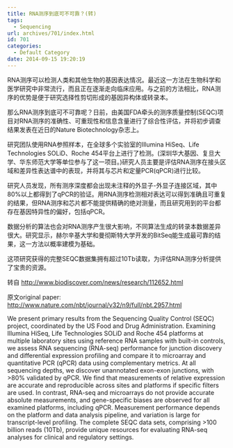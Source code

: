 ```yaml
---
title: RNA测序到底可不可靠？(转)
tags:
  - Sequencing
url: archives/701/index.html
id: 701
categories:
  - Default Category
date: 2014-09-15 19:20:19
---
```


RNA测序可以检测人类和其他生物的基因表达情况。最近这一方法在生物科学和医学研究中非常流行，而且正在逐渐走向临床应用。与之前的方法相比，RNA测序的优势是便于研究选择性剪切形成的基因异构体或转录本。

那么RNA测序到底可不可靠呢？日前，由美国FDA牵头的测序质量控制(SEQC)项目对RNA测序的准确性、可重现性和信息含量进行了综合性评估，并将初步调查结果发表在近日的Nature Biotechnology杂志上。

研究团队使用RNA参照样本，在全球多个实验室的Illumina HiSeq、Life Technologies SOLiD、Roche 454平台上进行了检测。(深圳华大基因、复旦大学、华东师范大学等单位参与了这一项目。)研究人员主要是评估RNA测序在接头区域和差异性表达谱中的表现，并将其与芯片和定量PCR(qPCR)进行比较。

研究人员发现，所有测序深度都会出现未注释的外显子-外显子连接区域，其中80%以上都得到了qPCR的验证。用RNA测序检测相对表达可以得到准确且可重复的结果，但RNA测序和芯片都不能提供精确的绝对测量，而且研究用到的平台都存在基因特异性的偏好，包括qPCR。

数据分析的算法也会对RNA测序产生很大影响，不同算法生成的转录本数据差异很大。研究显示，赫尔辛基大学和曼彻斯特大学开发的BitSeq能生成最可靠的结果，这一方法以概率建模为基础。

这项研究获得的完整SEQC数据集拥有超过10Tb读取，为评估RNA测序分析提供了宝贵的资源。

转自 http://www.biodiscover.com/news/research/112652.html

原文original paper: http://www.nature.com/nbt/journal/v32/n9/full/nbt.2957.html

We present primary results from the Sequencing Quality Control (SEQC) project, coordinated by the US Food and Drug Administration. Examining Illumina HiSeq, Life Technologies SOLiD and Roche 454 platforms at multiple laboratory sites using reference RNA samples with built-in controls, we assess RNA sequencing (RNA-seq) performance for junction discovery and differential expression profiling and compare it to microarray and quantitative PCR (qPCR) data using complementary metrics. At all sequencing depths, we discover unannotated exon-exon junctions, with >80% validated by qPCR. We find that measurements of relative expression are accurate and reproducible across sites and platforms if specific filters are used. In contrast, RNA-seq and microarrays do not provide accurate absolute measurements, and gene-specific biases are observed for all examined platforms, including qPCR. Measurement performance depends on the platform and data analysis pipeline, and variation is large for transcript-level profiling. The complete SEQC data sets, comprising >100 billion reads (10Tb), provide unique resources for evaluating RNA-seq analyses for clinical and regulatory settings.